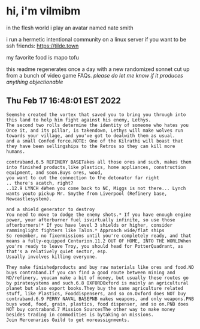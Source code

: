 # hi, i'm vilmibm

in the flesh world i play an avatar named nate smith

i run a hermetic intentional community on a linux server if you want to be ssh friends: https://tilde.town

my favorite food is mapo tofu

this readme regenerates once a day with a new randomized sonnet cut up from a bunch of video game FAQs.
_please do let me know if it produces anything objectionable_

## Thu Feb 17 16:48:01 EST 2022

    Seemshe created the vortex that saved you to bring you through into this land to help him fight against his enemy, Lethys.
    The second two rolls determine the identity of someone who hates you
    Once it, and its pillar, is takendown, Lethys will make wolves run towards your village, and you've got to dealwith them as usual.
    and a small Confed force.NOTE: One of the Kilrathi will boast that they have been sellingships to the Retros so they can kill more humans.
    
    contraband.6.5 REFINERY BASETakes all those ores and such, makes them into finished products,like plastics, home appliances, construction equipment, and soon.Buys ores, wood,
    you want to cut the connection to the detonator far right
    .. there's acatch, right?
    ..12.9 LYNCH 4When you come back to NC, Miggs is not there... Lynch wants youto pickup Mr. Smythe from Liverpool (Refinery base, Newcastlesystem).
    
    and a shield generator to destroy
    You need to move to dodge the enemy shots.* If you have enough engine power, your afterburner fuel isvirtually infinite, so use those afterburners!* If you have level 3 shields or higher, consider ramminglight fighters like Talon.* Approach wide/flat ships
    So remember, no fixermissions until you're completely ready, and that means a fully-equipped Centurion.11.2 OUT OF HOME, INTO THE WORLDWhen you're ready to leave Troy, you should head for PotterQuadrant, as that's a relatively quiet sector, esp.
    Usually involves killing everyone.
    
    They make finishedproducts and buy raw materials like ores and food.ND buys contraband.If you can find a good route between mining and ND/refinery, youcan make a bit of money, but usually these routes go by piratesystems and such.6.8 OXFORDOxford is mainly an agricultural planet but also export books.They buy the same agriculture related stuff, like Plastics, Fooddispensers, and so on.Oxford does NOT buy contraband.6.9 PERRY NAVAL BASEPNB makes weapons, and only weapons.PNB buys wood, food, grain, plastics, food dispenser, and so on.PNB does NOT buy contraband.7 Mission SourcesThe other way to make money besides trading in commodities is bytaking on missions.
    Join Mercenaries Guild to get moreassignments.
